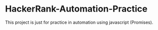 # HackerRank-Automation-Practice
This project is just for practice in automation using javascript (Promises).
